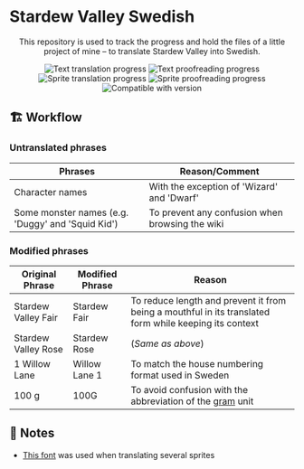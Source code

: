 # Stardew Valley Swedish

<div align="center">

This repository is used to track the progress and hold the files of a little project of mine – to translate Stardew Valley into Swedish.

![Text translation progress](https://img.shields.io/badge/Text_translation-95%25-yellowgreen?logo=data%3Aimage%2Fpng%3Bbase64%2CiVBORw0KGgoAAAANSUhEUgAAAA4AAAAOAgMAAABiJsVCAAAABGdBTUEAALGPC%2FxhBQAAAAFzUkdCAK7OHOkAAAAJUExURUdwTP%2F%2F%2F%2F%2F%2F%2F+ZwRTAAAAACdFJOUwCWb%2F%2F7SQAAAEFJREFUCNdjYGBoYGBgYAJiBg4QocWgwMCg0AAUVFACcjU0QGILGBhEQZIODkBCgMWRgYHVxcWBwcHFFSjByOgAALwsBiifvOk+AAAAAElFTkSuQmCC)
![Text proofreading progress](https://img.shields.io/badge/Text_proofreading-10%25-orange?logo=data%3Aimage%2Fpng%3Bbase64%2CiVBORw0KGgoAAAANSUhEUgAAAA4AAAAOAgMAAABiJsVCAAAABGdBTUEAALGPC%2FxhBQAAAAFzUkdCAK7OHOkAAAAJUExURUdwTP%2F%2F%2F%2F%2F%2F%2F+ZwRTAAAAACdFJOUwCWb%2F%2F7SQAAADxJREFUCNdjYAADrRVAooGJgYGJi6GBgUkBSAgpskxgCGJwBLIcHScwAOWAEiAlHKuAipVAujpAhAIQAwAurgir4gw+RQAAAABJRU5ErkJggg==)
<br>
![Sprite translation progress](https://img.shields.io/badge/Sprite_translation-43%25-yellow?logo=data%3Aimage%2Fpng%3Bbase64%2CiVBORw0KGgoAAAANSUhEUgAAAA4AAAAOAgMAAABiJsVCAAAABGdBTUEAALGPC%2FxhBQAAAAFzUkdCAK7OHOkAAAAJUExURUdwTP%2F%2F%2F%2F%2F%2F%2F+ZwRTAAAAACdFJOUwCWb%2F%2F7SQAAAD9JREFUCNdj4GAIEGBgYnANYGBoEBBgYFBwABIrHBwYmDiAjA4OBwYGDQ0glwskxsAAwowMYEIARAC1MYQKAAAY1gcsNLz5ggAAAABJRU5ErkJggg==)
![Sprite proofreading progress](https://img.shields.io/badge/Sprite_proofreading-0%25-crimson?logo=data%3Aimage%2Fpng%3Bbase64%2CiVBORw0KGgoAAAANSUhEUgAAAA4AAAAOAgMAAABiJsVCAAAABGdBTUEAALGPC%2FxhBQAAAAFzUkdCAK7OHOkAAAAJUExURUdwTP%2F%2F%2F%2F%2F%2F%2F+ZwRTAAAAACdFJOUwCWb%2F%2F7SQAAAEdJREFUCNdjYHQIYGBgWtXCwMDhkMLAoMjlCSQYOxwYFByAhCIDhwCQCyY4HRg4GTQcGNhWLXJgYGHwaGBgYXRSYGAMcWgAAFjJCh1O5Ek2AAAAAElFTkSuQmCC)
<br>
![Compatible with version](https://img.shields.io/badge/Compatible_with-v1.5.6-teal?logo=data%3Aimage%2Fpng%3Bbase64%2CiVBORw0KGgoAAAANSUhEUgAAAA4AAAAOAgMAAABiJsVCAAAABGdBTUEAALGPC%2FxhBQAAAAFzUkdCAK7OHOkAAAAJUExURUdwTP%2F%2F%2F%2F%2F%2F%2F+ZwRTAAAAACdFJOUwCWb%2F%2F7SQAAAD5JREFUCNcNyrENwCAQBMHlRYCo4kPL1VDSi0oILVfJJhPsHcwDZMouCGTst8SYIROjh6RaF1bx+HRwiv%2FjAj0uCSB6jhSXAAAAAElFTkSuQmCC)
<!-- [![Nexus link](https://img.shields.io/badge/Available_at-Nexus_Mods-df9945?logo=data%3Aimage%2Fpng%3Bbase64%2CiVBORw0KGgoAAAANSUhEUgAAAA4AAAAOAgMAAABiJsVCAAAABGdBTUEAALGPC%2FxhBQAAAAFzUkdCAK7OHOkAAAAJUExURUdwTP%2F%2F%2F%2F%2F%2F%2F+ZwRTAAAAACdFJOUwCWb%2F%2F7SQAAAERJREFUCNdjYAgNYGBgZeBiYNBg0HJg0GJa4cDgtWiBAIMTmFjAIMDgwLACSKwAE6sEGIRWcDUwSDUwNQA1sTIwgAwAANNPDcvqbnbVAAAAAElFTkSuQmCC)](https://www.nexusmods.com/stardewvalley/mods/0) -->

<!-- **:rotating_light: For any spelling errors or improvements, go [here](https://github.com/Regnander/stardew-valley-swedish/issues/new/choose)! :rotating_light:** -->

</div>

## :building_construction: Workflow
### Untranslated phrases 

| Phrases                                           | Reason/Comment                                  |
| ------------------------------------------------- | ----------------------------------------------- |
| Character names                                   | With the exception of 'Wizard' and 'Dwarf'      |
| Some monster names (e.g. 'Duggy' and 'Squid Kid') | To prevent any confusion when browsing the wiki |

### Modified phrases

| Original Phrase     | Modified Phrase | Reason                                                                                                 |
| ------------------- | --------------- | ------------------------------------------------------------------------------------------------------ |
| Stardew Valley Fair | Stardew Fair    | To reduce length and prevent it from being a mouthful in its translated form while keeping its context |
| Stardew Valley Rose | Stardew Rose    | (_Same as above_)                                                                                      |
| 1 Willow Lane       | Willow Lane 1   | To match the house numbering format used in Sweden                                                     |
| 100 g               | 100G            | To avoid confusion with the abbreviation of the [gram](https://en.wikipedia.org/wiki/Gram) unit        |

## :memo: Notes
* [This font](https://fontstruct.com/fontstructions/show/1254619/stardew_valley) was used when translating several sprites